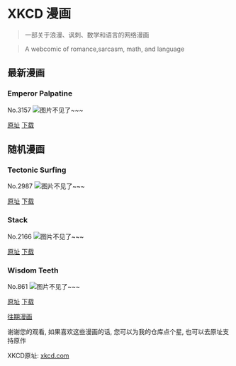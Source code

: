 # XKCD 漫画


> 一部关于浪漫、讽刺、数学和语言的网络漫画

> A webcomic of romance,sarcasm, math, and language


## 最新漫画
### Emperor Palpatine
No.3157
![图片不见了~~~](https://imgs.xkcd.com/comics/emperor_palpatine.png)

[原址](https://xkcd.com//3157) [下载](https://imgs.xkcd.com/comics/emperor_palpatine.png)



## 随机漫画
### Tectonic Surfing
No.2987
![图片不见了~~~](https://imgs.xkcd.com/comics/tectonic_surfing.png)

[原址](https://xkcd.com//2987) [下载](https://imgs.xkcd.com/comics/tectonic_surfing.png)



### Stack
No.2166
![图片不见了~~~](https://imgs.xkcd.com/comics/stack.png)

[原址](https://xkcd.com//2166) [下载](https://imgs.xkcd.com/comics/stack.png)



### Wisdom Teeth
No.861
![图片不见了~~~](https://imgs.xkcd.com/comics/wisdom_teeth.png)

[原址](https://xkcd.com//861) [下载](https://imgs.xkcd.com/comics/wisdom_teeth.png)



[往期漫画](image/)

谢谢您的观看, 如果喜欢这些漫画的话, 
您可以为我的仓库点个星, 也可以去原址支持原作

XKCD原址: [xkcd.com](https://xkcd.com)

